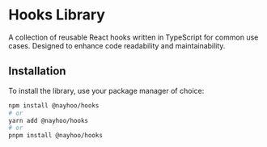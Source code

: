 # Hooks Library

A collection of reusable React hooks written in TypeScript for common use cases. Designed to enhance code readability and maintainability.

## Installation

To install the library, use your package manager of choice:

```bash
npm install @nayhoo/hooks
# or
yarn add @nayhoo/hooks
# or
pnpm install @nayhoo/hooks
```
